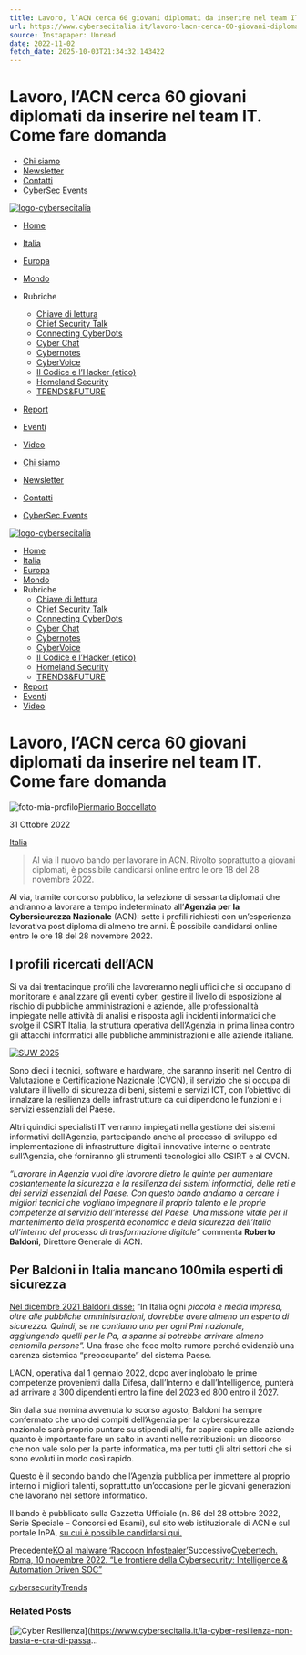 ```yaml
---
title: Lavoro, l’ACN cerca 60 giovani diplomati da inserire nel team IT. Come fare domanda
url: https://www.cybersecitalia.it/lavoro-lacn-cerca-60-giovani-diplomati-da-inserire-nel-team-it-come-fare-domanda/21681/
source: Instapaper: Unread
date: 2022-11-02
fetch_date: 2025-10-03T21:34:32.143422
---
```


# Lavoro, l’ACN cerca 60 giovani diplomati da inserire nel team IT. Come fare domanda

* [Chi siamo](https://www.cybersecitalia.it/chi-siamo/)
* [Newsletter](https://www.cybersecitalia.it/newsletter/)
* [Contatti](https://www.cybersecitalia.it/contatti/)
* [CyberSec Events](https://www.cybersecitalia.events/)

[![](https://www.cybersecitalia.it/wp-content/uploads/2021/02/logo-cybersecitalia.png "logo-cybersecitalia")](https://www.cybersecitalia.it/)

* [Home](https://www.cybersecitalia.it/)
* [Italia](https://www.cybersecitalia.it/italia/)
* [Europa](https://www.cybersecitalia.it/europa/)
* [Mondo](https://www.cybersecitalia.it/mondo/)
* Rubriche
  + [Chiave di lettura](https://www.cybersecitalia.it/chiave-di-lettura/)
  + [Chief Security Talk](https://www.cybersecitalia.it/chief-security-talk/)
  + [Connecting CyberDots](https://www.cybersecitalia.it/connecting-cyberdots/)
  + [Cyber Chat](https://www.cybersecitalia.it/cyber-chat/)
  + [Cybernotes](https://www.cybersecitalia.it/cybernotes-equilibri-geopolitici-in-un-mondo-che-cambia/)
  + [CyberVoice](https://www.cybersecitalia.it/cybervoice/)
  + [Il Codice e l’Hacker (etico)](https://www.cybersecitalia.it/il-codice-e-lhacker-etico/)
  + [Homeland Security](https://www.cybersecitalia.it/homeland-security/)
  + [TRENDS&FUTURE](https://www.cybersecitalia.it/trendsfuture/)
* [Report](https://www.cybersecitalia.it/report/)
* [Eventi](https://www.cybersecitalia.it/eventi/)
* [Video](https://www.cybersecitalia.it/video/)

* [Chi siamo](https://www.cybersecitalia.it/chi-siamo/)
* [Newsletter](https://www.cybersecitalia.it/newsletter/)
* [Contatti](https://www.cybersecitalia.it/contatti/)
* [CyberSec Events](https://www.cybersecitalia.events/)

[![](https://www.cybersecitalia.it/wp-content/uploads/2021/02/logo-cybersecitalia.png "logo-cybersecitalia")](https://www.cybersecitalia.it/)

* [Home](https://www.cybersecitalia.it/)
* [Italia](https://www.cybersecitalia.it/italia/)
* [Europa](https://www.cybersecitalia.it/europa/)
* [Mondo](https://www.cybersecitalia.it/mondo/)
* Rubriche
  + [Chiave di lettura](https://www.cybersecitalia.it/chiave-di-lettura/)
  + [Chief Security Talk](https://www.cybersecitalia.it/chief-security-talk/)
  + [Connecting CyberDots](https://www.cybersecitalia.it/connecting-cyberdots/)
  + [Cyber Chat](https://www.cybersecitalia.it/cyber-chat/)
  + [Cybernotes](https://www.cybersecitalia.it/cybernotes-equilibri-geopolitici-in-un-mondo-che-cambia/)
  + [CyberVoice](https://www.cybersecitalia.it/cybervoice/)
  + [Il Codice e l’Hacker (etico)](https://www.cybersecitalia.it/il-codice-e-lhacker-etico/)
  + [Homeland Security](https://www.cybersecitalia.it/homeland-security/)
  + [TRENDS&FUTURE](https://www.cybersecitalia.it/trendsfuture/)
* [Report](https://www.cybersecitalia.it/report/)
* [Eventi](https://www.cybersecitalia.it/eventi/)
* [Video](https://www.cybersecitalia.it/video/)

# Lavoro, l’ACN cerca 60 giovani diplomati da inserire nel team IT. Come fare domanda

![](https://www.cybersecitalia.it/wp-content/uploads/2024/12/foto-mia-profilo.jpg "foto-mia-profilo")[Piermario Boccellato](https://www.cybersecitalia.it/author/piermario-boccellato/ "Articoli scritti da Piermario Boccellato")

31 Ottobre 2022

[Italia](https://www.cybersecitalia.it/category/news/italia/)

> Al via il nuovo bando per lavorare in ACN. Rivolto soprattutto a giovani diplomati, è possibile candidarsi online entro le ore 18 del 28 novembre 2022.

Al via, tramite concorso pubblico, la selezione di sessanta diplomati che andranno a lavorare a tempo indeterminato all’**Agenzia per la Cybersicurezza Nazionale** (ACN): sette i profili richiesti con un’esperienza lavorativa post diploma di almeno tre anni. È possibile candidarsi online entro le ore 18 del 28 novembre 2022.

## **I profili ricercati dell’ACN**

Si va dai trentacinque profili che lavoreranno negli uffici che si occupano di monitorare e analizzare gli eventi cyber, gestire il livello di esposizione al rischio di pubbliche amministrazioni e aziende, alle professionalità impiegate nelle attività di analisi e risposta agli incidenti informatici che svolge il CSIRT Italia, la struttura operativa dell’Agenzia in prima linea contro gli attacchi informatici alle pubbliche amministrazioni e alle aziende italiane.

[![SUW 2025](https://www.cybersecitalia.it/wp-content/uploads/2025/06/ban-suw2025-300x250-1.jpg)](https://www.spaceandunderwater.events/ "SUW 2025")

Sono dieci i tecnici, software e hardware, che saranno inseriti nel Centro di Valutazione e Certificazione Nazionale (CVCN), il servizio che si occupa di valutare il livello di sicurezza di beni, sistemi e servizi ICT, con l’obiettivo di innalzare la resilienza delle infrastrutture da cui dipendono le funzioni e i servizi essenziali del Paese.

Altri quindici specialisti IT verranno impiegati nella gestione dei sistemi informativi dell’Agenzia, partecipando anche al processo di sviluppo ed implementazione di infrastrutture digitali innovative interne o centrate sull’Agenzia, che forniranno gli strumenti tecnologici allo CSIRT e al CVCN.

*“Lavorare in Agenzia vuol dire lavorare dietro le quinte per aumentare costantemente la sicurezza e la resilienza dei sistemi informatici, delle reti e dei servizi essenziali del Paese. Con questo bando andiamo a cercare i migliori tecnici che vogliano impegnare il proprio talento e le proprie competenze al servizio dell’interesse del Paese. Una missione vitale per il mantenimento della prosperità economica e della sicurezza dell’Italia all’interno del processo di trasformazione digitale”* commenta **Roberto** **Baldoni**, Direttore Generale di ACN.

## **Per Baldoni in Italia mancano 100mila esperti di sicurezza**

[Nel dicembre 2021 Baldoni disse:](https://www.cybersecitalia.it/cybersecurity-baldoni-acn-in-italia-tra-imprese-e-pa-servono-100mila-esperti-di-sicurezza/15720/) “In Italia ogni *piccola e media impresa, oltre alle pubbliche amministrazioni, dovrebbe avere almeno un esperto di sicurezza. Quindi, se ne contiamo uno per ogni Pmi nazionale, aggiungendo quelli per le Pa, a spanne si potrebbe arrivare almeno centomila persone”.* Una frase che fece molto rumore perché evidenziò una carenza sistemica “preoccupante” del sistema Paese.

L’ACN, operativa dal 1 gennaio 2022, dopo aver inglobato le prime competenze provenienti dalla Difesa, dall’Interno e dall’Intelligence, punterà ad arrivare a 300 dipendenti entro la fine del 2023 ed 800 entro il 2027.

Sin dalla sua nomina avvenuta lo scorso agosto, Baldoni ha sempre confermato che uno dei compiti dell’Agenzia per la cybersicurezza nazionale sarà proprio puntare su stipendi alti, far capire capire alle aziende quanto è importante fare un salto in avanti nelle retribuzioni: un discorso che non vale solo per la parte informatica, ma per tutti gli altri settori che si sono evoluti in modo così rapido.

Questo è il secondo bando che l’Agenzia pubblica per immettere al proprio interno i migliori talenti, soprattutto un’occasione per le giovani generazioni che lavorano nel settore informatico.

Il bando è pubblicato sulla Gazzetta Ufficiale (n. 86 del 28 ottobre 2022, Serie Speciale – Concorsi ed Esami), sul sito web istituzionale di ACN e sul portale InPA, [su cui è possibile candidarsi qui.](https://www.inpa.gov.it/bandi-e-avvisi/dettaglio-bando-avviso/?concorso_id=313ae6cdad854cc38db0aea7aa891c72)

Precedente[KO al malware ‘Raccoon Infostealer’](https://www.cybersecitalia.it/ko-al-malware-raccoon-infostealer/21679/)Successivo[Cyebertech. Roma, 10 novembre 2022. “Le frontiere della Cybersecurity: Intelligence & Automation Driven SOC”](https://www.cybersecitalia.it/roma-10-novembre-2022-le-frontiere-della-cybersecurity-intelligence-automation-driven-soc/38469/)

[cybersecurity](https://www.cybersecitalia.it/tag/cybersecurity/)[Trends](https://www.cybersecitalia.it/tag/trends/)

### Related Posts

[![Cyber Resilienza](https://www.cybersecitalia.it/wp-content/uploads/2025/10/Resilienza-Cyber.jpg "Cyber Resilienza_Resilienza-Cyber")](https://www.cybersecitalia.it/la-cyber-resilienza-non-basta-e-ora-di-passa...